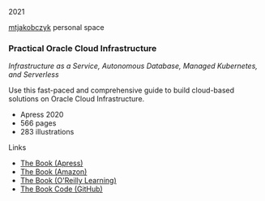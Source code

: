 2021

[mtjakobczyk](https://github.com/mtjakobczyk) personal space

### Practical Oracle Cloud Infrastructure
*Infrastructure as a Service, Autonomous Database, Managed Kubernetes, and Serverless*

Use this fast-paced and comprehensive guide to build cloud-based solutions on Oracle Cloud Infrastructure.

- Apress 2020 
- 566 pages
- 283 illustrations

Links
- [The Book (Apress)](https://www.apress.com/gp/book/9781484255056)
- [The Book (Amazon)](https://www.amazon.com/Practical-Oracle-Cloud-Infrastructure-Autonomous/dp/1484255054)
- [The Book (O'Reilly Learning)](https://www.oreilly.com/library/view/practical-oracle-cloud/9781484255063/)
- [The Book Code (GitHub)](https://github.com/mtjakobczyk/oci-book)
